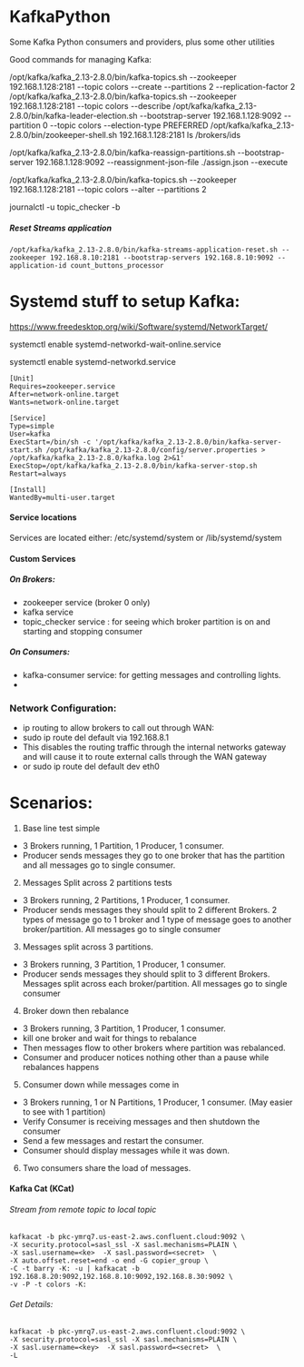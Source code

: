 # KafkaPython
Some Kafka Python consumers and providers, plus some other utilities


Good commands for managing Kafka:

/opt/kafka/kafka_2.13-2.8.0/bin/kafka-topics.sh --zookeeper 192.168.1.128:2181 --topic colors --create --partitions 2 --replication-factor 2
/opt/kafka/kafka_2.13-2.8.0/bin/kafka-topics.sh --zookeeper 192.168.1.128:2181 --topic colors --describe
/opt/kafka/kafka_2.13-2.8.0/bin/kafka-leader-election.sh --bootstrap-server 192.168.1.128:9092 --partition 0 --topic colors --election-type PREFERRED
/opt/kafka/kafka_2.13-2.8.0/bin/zookeeper-shell.sh 192.168.1.128:2181 ls /brokers/ids

/opt/kafka/kafka_2.13-2.8.0/bin/kafka-reassign-partitions.sh --bootstrap-server 192.168.1.128:9092 --reassignment-json-file ./assign.json --execute

/opt/kafka/kafka_2.13-2.8.0/bin/kafka-topics.sh --zookeeper 192.168.1.128:2181 --topic colors --alter --partitions 2

journalctl -u topic_checker -b


##### Reset Streams application

```
/opt/kafka/kafka_2.13-2.8.0/bin/kafka-streams-application-reset.sh --zookeeper 192.168.8.10:2181 --bootstrap-servers 192.168.8.10:9092 --application-id count_buttons_processor

```

# Systemd stuff to setup Kafka:

https://www.freedesktop.org/wiki/Software/systemd/NetworkTarget/

systemctl enable systemd-networkd-wait-online.service

systemctl enable systemd-networkd.service

```
[Unit]
Requires=zookeeper.service
After=network-online.target
Wants=network-online.target

[Service]
Type=simple
User=kafka
ExecStart=/bin/sh -c '/opt/kafka/kafka_2.13-2.8.0/bin/kafka-server-start.sh /opt/kafka/kafka_2.13-2.8.0/config/server.properties > /opt/kafka/kafka_2.13-2.8.0/kafka.log 2>&1'
ExecStop=/opt/kafka/kafka_2.13-2.8.0/bin/kafka-server-stop.sh
Restart=always

[Install]
WantedBy=multi-user.target
```

#### Service locations
Services are located either: /etc/systemd/system  or /lib/systemd/system

#### Custom Services
##### On Brokers:
- zookeeper service (broker 0 only)
- kafka service
- topic_checker service : for seeing which broker partition is on and starting and stopping consumer

##### On Consumers:

- kafka-consumer service: for getting messages and controlling lights.
-

### Network Configuration:

 - ip routing to allow brokers to call out through WAN:
 - sudo ip route del default via 192.168.8.1
 - This disables the routing traffic through the internal networks gateway and will cause it to route external calls through the WAN gateway
 - or sudo ip route del default dev eth0


# Scenarios:

1. Base line test simple 
  - 3 Brokers running, 1 Partition, 1 Producer, 1 consumer. 
  - Producer sends messages they go to one broker that has the partition and all messages go to single consumer.
2. Messages Split across 2 partitions tests
  - 3 Brokers running, 2 Partitions, 1 Producer, 1 consumer. 
  - Producer sends messages they should split to 2 different Brokers.  2 types of message go to 1 broker and 1 type of message goes to another broker/partition. All messages go to single consumer
3. Messages split across 3 partitions.
  - 3 Brokers running, 3 Partition, 1 Producer, 1 consumer.
  - Producer sends messages they should split to 3 different Brokers.  Messages split across each broker/partition. All messages go to single consumer
4. Broker down then rebalance
  - 3 Brokers running, 3 Partition, 1 Producer, 1 consumer.
  - kill one broker and wait for things to rebalance
  - Then messages flow to other brokers where partition was rebalanced.
  - Consumer and producer notices nothing other than a pause while rebalances happens
5.  Consumer down while messages come in
  - 3 Brokers running, 1 or N Partitions, 1 Producer, 1 consumer. (May easier to see with 1 partition)
  - Verify Consumer is receiving messages and then shutdown the consumer
  - Send a few messages and restart the consumer.
  - Consumer should display messages while it was down.
6. Two consumers share the load of messages.


#### Kafka Cat (KCat)

###### Stream from remote topic to local topic

```
kafkacat -b pkc-ymrq7.us-east-2.aws.confluent.cloud:9092 \
-X security.protocol=sasl_ssl -X sasl.mechanisms=PLAIN \
-X sasl.username=<ke>  -X sasl.password=<secret>  \
-X auto.offset.reset=end -o end -G copier_group \
-C -t barry -K: -u | kafkacat -b 192.168.8.20:9092,192.168.8.10:9092,192.168.8.30:9092 \
-v -P -t colors -K:
```

###### Get Details:

```
kafkacat -b pkc-ymrq7.us-east-2.aws.confluent.cloud:9092 \
-X security.protocol=sasl_ssl -X sasl.mechanisms=PLAIN \
-X sasl.username=<key>  -X sasl.password=<secret>  \
-L
```



